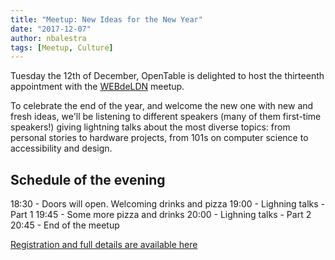 ```yaml
---
title: "Meetup: New Ideas for the New Year"
date: "2017-12-07"
author: nbalestra
tags: [Meetup, Culture]
---
```


Tuesday the 12th of December, OpenTable is delighted to host the thirteenth appointment with the [WEBdeLDN](https://twitter.com/webdeldn) meetup.

To celebrate the end of the year, and welcome the new one with new and fresh ideas, we'll be listening to different speakers (many of them first-time speakers!) giving lightning talks about the most diverse topics: from personal stories to hardware projects, from 101s on computer science to accessibility and design.

<!-- This is hack comment to ensure the post preview is shown on the homepage -->

## Schedule of the evening

18:30 - Doors will open. Welcoming drinks and pizza
19:00 - Lighning talks - Part 1
19:45 - Some more pizza and drinks
20:00 - Lighning talks - Part 2
20:45 - End of the meetup

[Registration and full details are available here](https://www.eventbrite.co.uk/e/webdeldn-13-new-ideas-for-the-new-year-tickets-39570547573)

